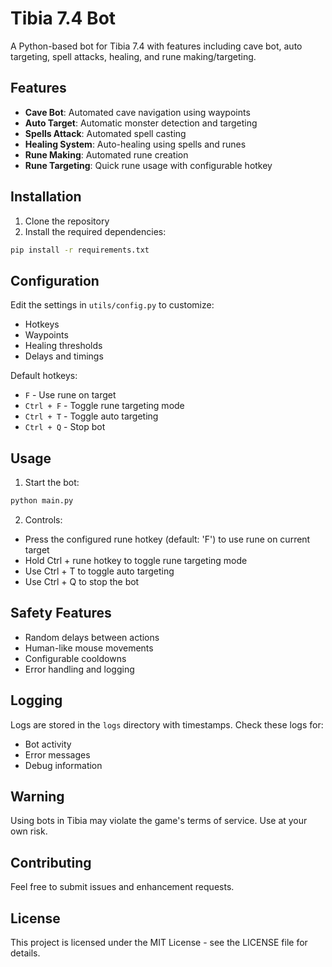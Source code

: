 # Tibia 7.4 Bot

A Python-based bot for Tibia 7.4 with features including cave bot, auto targeting, spell attacks, healing, and rune making/targeting.

## Features

- **Cave Bot**: Automated cave navigation using waypoints
- **Auto Target**: Automatic monster detection and targeting
- **Spells Attack**: Automated spell casting
- **Healing System**: Auto-healing using spells and runes
- **Rune Making**: Automated rune creation
- **Rune Targeting**: Quick rune usage with configurable hotkey

## Installation

1. Clone the repository
2. Install the required dependencies:
```bash
pip install -r requirements.txt
```

## Configuration

Edit the settings in `utils/config.py` to customize:
- Hotkeys
- Waypoints
- Healing thresholds
- Delays and timings

Default hotkeys:
- `F` - Use rune on target
- `Ctrl + F` - Toggle rune targeting mode
- `Ctrl + T` - Toggle auto targeting
- `Ctrl + Q` - Stop bot

## Usage

1. Start the bot:
```bash
python main.py
```

2. Controls:
- Press the configured rune hotkey (default: 'F') to use rune on current target
- Hold Ctrl + rune hotkey to toggle rune targeting mode
- Use Ctrl + T to toggle auto targeting
- Use Ctrl + Q to stop the bot

## Safety Features

- Random delays between actions
- Human-like mouse movements
- Configurable cooldowns
- Error handling and logging

## Logging

Logs are stored in the `logs` directory with timestamps. Check these logs for:
- Bot activity
- Error messages
- Debug information

## Warning

Using bots in Tibia may violate the game's terms of service. Use at your own risk.

## Contributing

Feel free to submit issues and enhancement requests.

## License

This project is licensed under the MIT License - see the LICENSE file for details.
